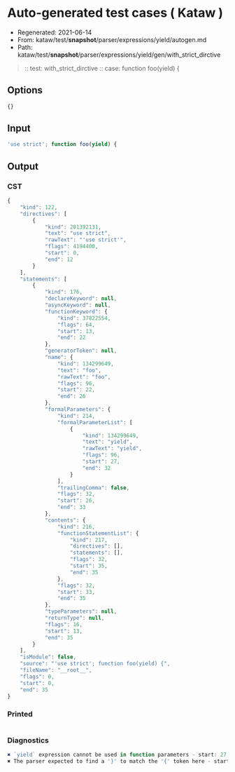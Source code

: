 # Auto-generated test cases ( Kataw )
- Regenerated: 2021-06-14
- From: kataw/test/__snapshot__/parser/expressions/yield/autogen.md
- Path: kataw/test/__snapshot__/parser/expressions/yield/gen/with_strict_dirctive
> :: test: with_strict_dirctive
> :: case: function foo(yield) {
## Options

`````js
{}
`````
## Input

`````js
'use strict'; function foo(yield) {
`````
## Output

### CST

```javascript
{
    "kind": 122,
    "directives": [
        {
            "kind": 201392131,
            "text": "use strict",
            "rawText": "'use strict'",
            "flags": 4194400,
            "start": 0,
            "end": 12
        }
    ],
    "statements": [
        {
            "kind": 176,
            "declareKeyword": null,
            "asyncKeyword": null,
            "functionKeyword": {
                "kind": 37822554,
                "flags": 64,
                "start": 13,
                "end": 22
            },
            "generatorToken": null,
            "name": {
                "kind": 134299649,
                "text": "foo",
                "rawText": "foo",
                "flags": 96,
                "start": 22,
                "end": 26
            },
            "formalParameters": {
                "kind": 214,
                "formalParameterList": [
                    {
                        "kind": 134299649,
                        "text": "yield",
                        "rawText": "yield",
                        "flags": 96,
                        "start": 27,
                        "end": 32
                    }
                ],
                "trailingComma": false,
                "flags": 32,
                "start": 26,
                "end": 33
            },
            "contents": {
                "kind": 216,
                "functionStatementList": {
                    "kind": 217,
                    "directives": [],
                    "statements": [],
                    "flags": 32,
                    "start": 35,
                    "end": 35
                },
                "flags": 32,
                "start": 33,
                "end": 35
            },
            "typeParameters": null,
            "returnType": null,
            "flags": 16,
            "start": 13,
            "end": 35
        }
    ],
    "isModule": false,
    "source": "'use strict'; function foo(yield) {",
    "fileName": "__root__",
    "flags": 0,
    "start": 0,
    "end": 35
}
```

### Printed

```javascript

```

### Diagnostics

```javascript
✖ `yield` expression cannot be used in function parameters - start: 27, end: 32
✖ The parser expected to find a '}' to match the '{' token here - start: 34, end: 35

```

